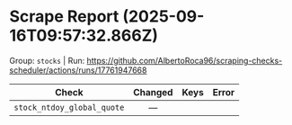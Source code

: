 # Scrape Report (2025-09-16T09:57:32.866Z)

Group: `stocks`  |  Run: https://github.com/AlbertoRoca96/scraping-checks-scheduler/actions/runs/17761947668

| Check | Changed | Keys | Error |
|---|:---:|:--|:--|
| `stock_ntdoy_global_quote` | — |  |  |
